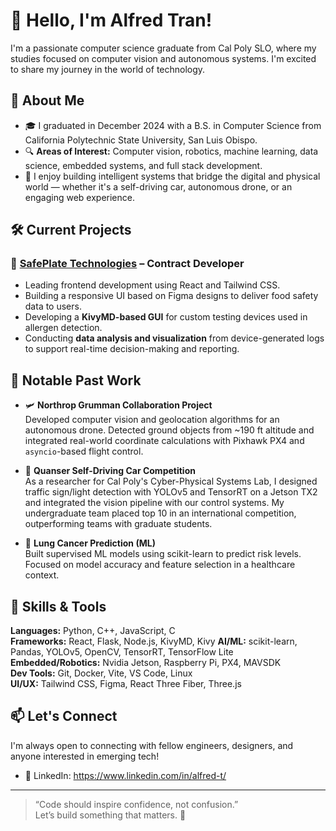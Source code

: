 # 👋 Hello, I'm Alfred Tran!

I'm a passionate computer science graduate from Cal Poly SLO, where my studies focused on computer vision and autonomous systems. I'm excited to share my journey in the world of technology.

## 🚀 About Me

- 🎓 I graduated in December 2024 with a B.S. in Computer Science from California Polytechnic State University, San Luis Obispo.
- 🔍 **Areas of Interest:** Computer vision, robotics, machine learning, data science, embedded systems, and full stack development.
- 🤖 I enjoy building intelligent systems that bridge the digital and physical world — whether it's a self-driving car, autonomous drone, or an engaging web experience.

## 🛠️ Current Projects

### 🧾 [SafePlate Technologies](https://www.safeplatetech.com/) – Contract Developer
- Leading frontend development using React and Tailwind CSS.
- Building a responsive UI based on Figma designs to deliver food safety data to users.
- Developing a **KivyMD-based GUI** for custom testing devices used in allergen detection.
- Conducting **data analysis and visualization** from device-generated logs to support real-time decision-making and reporting.

## 🔬 Notable Past Work

- 🛩️ **Northrop Grumman Collaboration Project**  
  Developed computer vision and geolocation algorithms for an autonomous drone. Detected ground objects from ~190 ft altitude and integrated real-world coordinate calculations with Pixhawk PX4 and `asyncio`-based flight control.

- 🚗 **Quanser Self-Driving Car Competition**  
  As a researcher for Cal Poly's Cyber-Physical Systems Lab, I designed traffic sign/light detection with YOLOv5 and TensorRT on a Jetson TX2 and integrated the vision pipeline with our control systems. My undergraduate team placed top 10 in an international competition, outperforming teams with graduate students. 

- 🧠 **Lung Cancer Prediction (ML)**  
  Built supervised ML models using scikit-learn to predict risk levels. Focused on model accuracy and feature selection in a healthcare context.

## 🧰 Skills & Tools

**Languages:** Python, C++, JavaScript, C  
**Frameworks:** React, Flask, Node.js, KivyMD, Kivy
**AI/ML:** scikit-learn, Pandas, YOLOv5, OpenCV, TensorRT, TensorFlow Lite  
**Embedded/Robotics:** Nvidia Jetson, Raspberry Pi, PX4, MAVSDK  
**Dev Tools:** Git, Docker, Vite, VS Code, Linux  
**UI/UX:** Tailwind CSS, Figma, React Three Fiber, Three.js  

## 📫 Let's Connect

I'm always open to connecting with fellow engineers, designers, and anyone interested in emerging tech!

- 💼 LinkedIn: https://www.linkedin.com/in/alfred-t/ 

---

> “Code should inspire confidence, not confusion.”  
> Let’s build something that matters. 🚀
